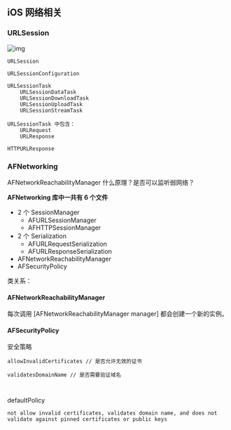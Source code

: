 ## iOS 网络相关

### URLSession

![img](/asserts/img/network1.png)

``` shell
URLSession

URLSessionConfiguration

URLSessionTask
    URLSessionDataTask
    URLSessionDownloadTask
    URLSessionUploadTask
    URLSessionStreamTask

URLSessionTask 中包含：
    URLRequest
    URLResponse

HTTPURLResponse
```


### AFNetworking

AFNetworkReachabilityManager 什么原理？是否可以监听弱网络？


**AFNetworking 库中一共有 6 个文件**

- 2 个 SessionManager
    - AFURLSessionManager
    - AFHTTPSessionManager
- 2 个 Serialization
    - AFURLRequestSerialization 
    - AFURLResponseSerialization
- AFNetworkReachabilityManager
- AFSecurityPolicy

类关系：



#### AFNetworkReachabilityManager 

每次调用 [AFNetworkReachabilityManager manager] 都会创建一个新的实例。

#### AFSecurityPolicy

安全策略

``` shell
allowInvalidCertificates // 是否允许无效的证书

validatesDomainName // 是否需要验证域名



```

defaultPolicy 

``` shell
not allow invalid certificates, validates domain name, and does not validate against pinned certificates or public keys
```